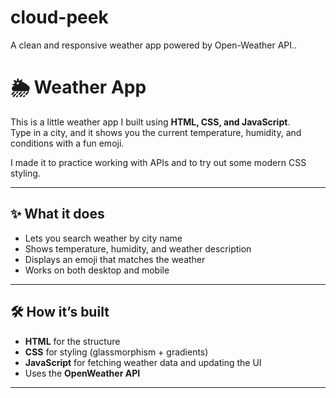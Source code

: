 # cloud-peek
A clean and responsive weather app powered by Open-Weather API..
# 🌦 Weather App

This is a little weather app I built using **HTML, CSS, and JavaScript**.  
Type in a city, and it shows you the current temperature, humidity, and conditions with a fun emoji.  

I made it to practice working with APIs and to try out some modern CSS styling.

---

## ✨ What it does
- Lets you search weather by city name  
- Shows temperature, humidity, and weather description  
- Displays an emoji that matches the weather  
- Works on both desktop and mobile  

---

## 🛠 How it’s built
- **HTML** for the structure  
- **CSS** for styling (glassmorphism + gradients)  
- **JavaScript** for fetching weather data and updating the UI  
- Uses the **OpenWeather API**  

---
